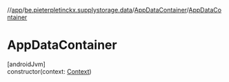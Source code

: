 //[app](../../../index.md)/[be.pieterpletinckx.supplystorage.data](../index.md)/[AppDataContainer](index.md)/[AppDataContainer](-app-data-container.md)

# AppDataContainer

[androidJvm]\
constructor(context: [Context](https://developer.android.com/reference/kotlin/android/content/Context.html))
